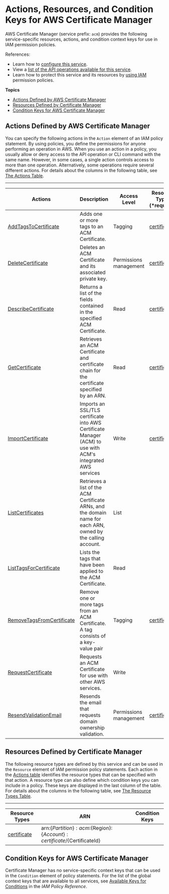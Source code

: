 # Actions, Resources, and Condition Keys for AWS Certificate Manager<a name="list_awscertificatemanager"></a>

AWS Certificate Manager \(service prefix: `acm`\) provides the following service\-specific resources, actions, and condition context keys for use in IAM permission policies\.

References:
+ Learn how to [configure this service](http://docs.aws.amazon.com/acm/latest/userguide/)\.
+ View a [list of the API operations available for this service](http://docs.aws.amazon.com/acm/latest/APIReference/)\.
+ Learn how to protect this service and its resources by [using IAM](http://docs.aws.amazon.com/acm/latest/userguide/assets.html) permission policies\.

**Topics**
+ [Actions Defined by AWS Certificate Manager](#awscertificatemanager-actions-as-permissions)
+ [Resources Defined by Certificate Manager](#awscertificatemanager-resources-for-iam-policies)
+ [Condition Keys for AWS Certificate Manager](#awscertificatemanager-policy-keys)

## Actions Defined by AWS Certificate Manager<a name="awscertificatemanager-actions-as-permissions"></a>

You can specify the following actions in the `Action` element of an IAM policy statement\. By using policies, you define the permissions for anyone performing an operation in AWS\. When you use an action in a policy, you usually allow or deny access to the API operation or CLI command with the same name\. However, in some cases, a single action controls access to more than one operation\. Alternatively, some operations require several different actions\. For details about the columns in the following table, see [The Actions Table](reference_policies_actions-resources-contextkeys.md#actions_table)\.


****  

| Actions | Description | Access Level | Resource Types \(\*required\) | Condition Keys | Dependent Actions | 
| --- | --- | --- | --- | --- | --- | 
|   [ AddTagsToCertificate ](http://docs.aws.amazon.com/acm/latest/APIReference/API_AddTagsToCertificate.html)  | Adds one or more tags to an ACM Certificate\. | Tagging |   [ certificate\* ](#awscertificatemanager-certificate)   |  |  | 
|   [ DeleteCertificate ](http://docs.aws.amazon.com/acm/latest/APIReference/API_DeleteCertificate.html)  |  Deletes an ACM Certificate and its associated private key\. | Permissions management |   [ certificate\* ](#awscertificatemanager-certificate)   |  |  | 
|   [ DescribeCertificate ](http://docs.aws.amazon.com/acm/latest/APIReference/API_DescribeCertificate.html)  | Returns a list of the fields contained in the specified ACM Certificate\. | Read |   [ certificate\* ](#awscertificatemanager-certificate)   |  |  | 
|   [ GetCertificate ](http://docs.aws.amazon.com/acm/latest/APIReference/API_GetCertificate.html)  | Retrieves an ACM Certificate and certificate chain for the certificate specified by an ARN\. | Read |   [ certificate\* ](#awscertificatemanager-certificate)   |  |  | 
|   [ ImportCertificate ](http://docs.aws.amazon.com/acm/latest/APIReference/API_ImportCertificate.html)  | Imports an SSL/TLS certificate into AWS Certificate Manager \(ACM\) to use with ACM's integrated AWS services | Write |   [ certificate\* ](#awscertificatemanager-certificate)   |  |  | 
|   [ ListCertificates ](http://docs.aws.amazon.com/acm/latest/APIReference/API_ListCertificates.html)  | Retrieves a list of the ACM Certificate ARNs, and the domain name for each ARN, owned by the calling account\. | List |  |  |  | 
|   [ ListTagsForCertificate ](http://docs.aws.amazon.com/acm/latest/APIReference/API_ListTagsForCertificate.html)  | Lists the tags that have been applied to the ACM Certificate\. | Read |  |  |  | 
|   [ RemoveTagsFromCertificate ](http://docs.aws.amazon.com/acm/latest/APIReference/API_RemoveTagsFromCertificate.html)  | Remove one or more tags from an ACM Certificate\. A tag consists of a key\-value pair | Tagging |   [ certificate\* ](#awscertificatemanager-certificate)   |  |  | 
|   [ RequestCertificate ](http://docs.aws.amazon.com/acm/latest/APIReference/API_RequestCertificate.html)  | Requests an ACM Certificate for use with other AWS services\. | Write |  |  |  | 
|   [ ResendValidationEmail ](http://docs.aws.amazon.com/acm/latest/APIReference/API_ResendValidationEmail.html)  | Resends the email that requests domain ownership validation\. | Permissions management |   [ certificate\* ](#awscertificatemanager-certificate)   |  |  | 

## Resources Defined by Certificate Manager<a name="awscertificatemanager-resources-for-iam-policies"></a>

The following resource types are defined by this service and can be used in the `Resource` element of IAM permission policy statements\. Each action in the [Actions table](#awscertificatemanager-actions-as-permissions) identifies the resource types that can be specified with that action\. A resource type can also define which condition keys you can include in a policy\. These keys are displayed in the last column of the table\. For details about the columns in the following table, see [The Resource Types Table](reference_policies_actions-resources-contextkeys.md#resources_table)\.


****  

| Resource Types | ARN | Condition Keys | 
| --- | --- | --- | 
|   [ certificate ](http://docs.aws.amazon.com/acm/latest/userguide/authen-overview.html#acm-resources-operations)  |  arn:$\{Partition\}:acm:$\{Region\}:$\{Account\}:certificate/$\{CertificateId\}  |  | 

## Condition Keys for AWS Certificate Manager<a name="awscertificatemanager-policy-keys"></a>

Certificate Manager has no service\-specific context keys that can be used in the `Condition` element of policy statements\. For the list of the global context keys that are available to all services, see [Available Keys for Conditions](reference_policies_condition-keys.html#AvailableKeys) in the *IAM Policy Reference*\.